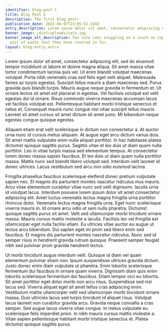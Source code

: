 ```yaml
---
identifier: blog-post-1
title: Blog Post 1
description: The first blog post!
publication_date: 2022-04-07T23:05:51.324Z
entry_description: Lorem ipsum dolor sit amet, consectetur adipiscing elit!!!
banner_image: /dist/uploads/cats.jpg
banner_image_alt_description: Two cute cats snuggling on a couch on top of a
  pair of pants that they have covered in fur.
layout: blog-entry.astro
---
```

Lorem ipsum dolor sit amet, consectetur adipiscing elit, sed do eiusmod tempor incididunt ut labore et dolore magna aliqua. Sit amet massa vitae tortor condimentum lacinia quis vel. Ut enim blandit volutpat maecenas volutpat. Porta nibh venenatis cras sed felis eget velit aliquet. Malesuada fames ac turpis egestas. Suscipit tellus mauris a diam maecenas sed. Purus gravida quis blandit turpis. Mauris augue neque gravida in fermentum et. Ut ornare lectus sit amet est placerat in egestas. Vel facilisis volutpat est velit egestas dui id ornare. Risus commodo viverra maecenas accumsan lacus vel facilisis volutpat est. Pellentesque habitant morbi tristique senectus et netus et. Consequat mauris nunc congue nisi vitae suscipit tellus mauris. Laoreet sit amet cursus sit amet dictum sit amet justo. Mi bibendum neque egestas congue quisque egestas.

Aliquam etiam erat velit scelerisque in dictum non consectetur a. At auctor urna nunc id cursus metus aliquam. At augue eget arcu dictum varius duis. Sit amet mattis vulputate enim nulla aliquet porttitor. In hac habitasse platea dictumst quisque sagittis purus. Sagittis vitae et leo duis ut diam quam nulla porttitor. Leo in vitae turpis massa sed elementum tempus. At consectetur lorem donec massa sapien faucibus. Et leo duis ut diam quam nulla porttitor massa. Mattis nunc sed blandit libero volutpat sed. Interdum velit laoreet id donec ultrices. Lacus vestibulum sed arcu non odio euismod lacinia.

Fringilla phasellus faucibus scelerisque eleifend donec pretium vulputate sapien nec. Et magnis dis parturient montes nascetur ridiculus mus mauris. Arcu vitae elementum curabitur vitae nunc sed velit dignissim. Iaculis urna id volutpat lacus. Interdum posuere lorem ipsum dolor sit amet consectetur adipiscing elit. Amet luctus venenatis lectus magna fringilla urna porttitor rhoncus dolor. Venenatis lectus magna fringilla urna. Eget nunc scelerisque viverra mauris in. Id ornare arcu odio ut sem nulla pharetra. Dictumst quisque sagittis purus sit amet. Velit sed ullamcorper morbi tincidunt ornare massa. Mauris cursus mattis molestie a iaculis. Facilisis leo vel fringilla est ullamcorper eget nulla facilisi etiam. Eu ultrices vitae auctor eu augue ut lectus arcu bibendum. Dui sapien eget mi proin sed libero enim sed faucibus. Et magnis dis parturient montes nascetur ridiculus. Nunc sed id semper risus in hendrerit gravida rutrum quisque. Praesent semper feugiat nibh sed pulvinar proin gravida hendrerit lectus.

Ut morbi tincidunt augue interdum velit. Quisque id diam vel quam elementum pulvinar etiam non. Ipsum suspendisse ultrices gravida dictum. Justo donec enim diam vulputate ut pharetra. Enim lobortis scelerisque fermentum dui faucibus in ornare quam viverra. Dignissim diam quis enim lobortis scelerisque fermentum dui faucibus. Etiam tempor orci eu lobortis. Sit amet porttitor eget dolor morbi non arcu risus. Suspendisse sed nisi lacus sed. Viverra aliquet eget sit amet tellus cras adipiscing enim. Vestibulum mattis ullamcorper velit sed ullamcorper morbi tincidunt ornare massa. Duis ultricies lacus sed turpis tincidunt id aliquet risus. Volutpat lacus laoreet non curabitur gravida arcu. Gravida neque convallis a cras semper. Sed augue lacus viverra vitae congue. In metus vulputate eu scelerisque felis imperdiet proin. In nibh mauris cursus mattis molestie a. Vitae sapien pellentesque habitant morbi tristique senectus et. Platea dictumst quisque sagittis purus.